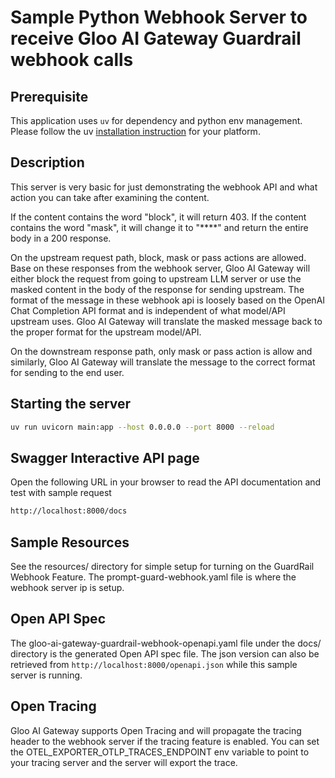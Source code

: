 # Sample Python Webhook Server to receive Gloo AI Gateway Guardrail webhook calls

## Prerequisite

This application uses `uv` for dependency and python env management. Please follow the uv [installation instruction](https://docs.astral.sh/uv/getting-started/installation/) for your platform.

## Description

This server is very basic for just demonstrating the webhook API and what action you can take after examining the content.

If the content contains the word "block", it will return 403. If the content contains the word "mask", it will change it to "****" and return the entire body in a 200 response.

On the upstream request path, block, mask or pass actions are allowed. Base on these responses from the webhook server, Gloo AI Gateway will either block the request from going to upstream LLM server or use the masked content in the body of the response for sending upstream. The format of the message in these webhook api is loosely based on the OpenAI Chat Completion API format and is independent of what model/API upstream uses. Gloo AI Gateway will translate the masked message back to the proper format for the upstream model/API.  

On the downstream response path, only mask or pass action is allow and similarly, Gloo AI Gateway will translate the message to the correct format for sending to the end user.

## Starting the server

```bash
uv run uvicorn main:app --host 0.0.0.0 --port 8000 --reload
```

## Swagger Interactive API page

Open the following URL in your browser to read the API documentation and test with sample request

```bash
http://localhost:8000/docs
```

## Sample Resources

See the resources/ directory for simple setup for turning on the GuardRail Webhook Feature.
The prompt-guard-webhook.yaml file is where the webhook server ip is setup.

## Open API Spec

The gloo-ai-gateway-guardrail-webhook-openapi.yaml file under the docs/ directory is the generated Open API spec file. The json version can also be retrieved from `http://localhost:8000/openapi.json` while this sample server is running.

## Open Tracing

Gloo AI Gateway supports Open Tracing and will propagate the tracing header to the webhook server if the tracing feature is enabled. You can set the OTEL_EXPORTER_OTLP_TRACES_ENDPOINT env variable to point to your tracing server and the server will export the trace.
